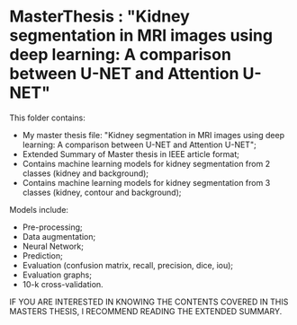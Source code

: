 # MasterThesis : "Kidney segmentation in MRI images using deep learning: A comparison between U-NET and Attention U-NET"

This folder contains:
- My master thesis file: "Kidney segmentation in MRI images using deep learning: A comparison between U-NET and Attention U-NET";
- Extended Summary of Master thesis in IEEE article format;
- Contains machine learning models for kidney segmentation from 2 classes (kidney and background);
- Contains machine learning models for kidney segmentation from 3 classes (kidney, contour and background);

Models include:
- Pre-processing;
- Data augmentation;
- Neural Network;
- Prediction;
- Evaluation (confusion matrix, recall, precision, dice, iou);
- Evaluation graphs;
- 10-k cross-validation.


IF YOU ARE INTERESTED IN KNOWING THE CONTENTS COVERED IN THIS MASTERS THESIS, I RECOMMEND READING THE EXTENDED SUMMARY.


